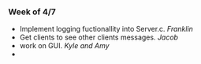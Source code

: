### Week of 4/7

- Implement logging fuctionallity into Server.c. *Franklin*
- Get clients to see other clients messages. *Jacob*
- work on GUI. *Kyle and Amy*
- 
